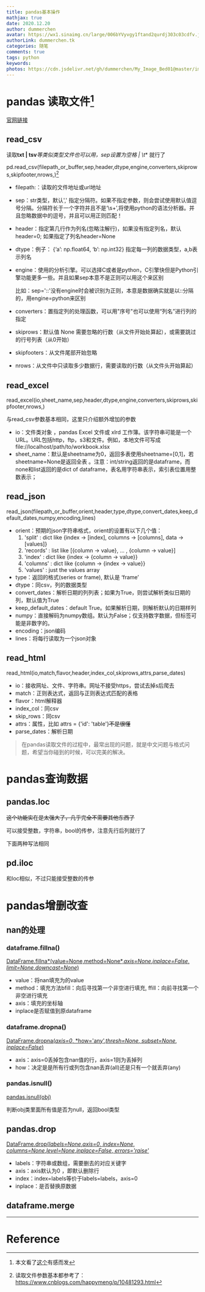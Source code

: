 ```yaml
---
title: pandas基本操作
mathjax: true
date: 2020.12.20
author: dummerchen
avatar: https://wx1.sinaimg.cn/large/006bYVyvgy1ftand2qurdj303c03cdfv.jpg
authorLink: dummerchen.tk
categories: 随笔
comments: true
tags: python
keywords: 
photos: https://cdn.jsdelivr.net/gh/dummerchen/My_Image_Bed01@master/img/20201221162542.png
---
```


# pandas 读取文件[^1]

[官网链接](https://pandas.pydata.org/docs/)

## read_csv

读取**txt | tsv***等类似类型文件也可以用，sep设置为**空格 | \t** 就行了

pd.read_csv(filepath_or_buffer,sep,header,dtype,engine,converters,skiprows,skipfooter,nrows,)[^2]

* filepath:：读取的文件地址或url地址

* sep：str类型，默认',' 指定分隔符。如果不指定参数，则会尝试使用默认值逗号分隔。分隔符长于一个字符并且不是‘\s+’,将使用python的语法分析器。并且忽略数据中的逗号，并且可以用正则匹配！

* header：指定第几行作为列名(忽略注解行)，如果没有指定列名，默认header=0; 如果指定了列名header=None

* dtype：例子： {‘a’: np.float64, ‘b’: np.int32} 指定每一列的数据类型，a,b表示列名

* engine：使用的分析引擎。可以选择C或者是python，C引擎快但是Python引擎功能更多一些。并且如果sep本意不是正则可以用这个来区别

    比如：sep='::'没有engine时会被识别为正则，本意是数据确实就是以::分隔的，用engine=python来区别

* converters：置指定列的处理函数，可以用"序号"也可以使用“列名”进行列的指定

* skiprows：默认值 None 需要忽略的行数（从文件开始处算起），或需要跳过的行号列表（从0开始）

* skipfooters：从文件尾部开始忽略

* nrows：从文件中只读取多少数据行，需要读取的行数（从文件头开始算起）

## read_excel

read_excel(io,sheet_name,sep,header,dtype,engine,converters,skiprows,skipfooter,nrows,)

与read_csv参数基本相同，这里只介绍额外增加的参数

* io：文件类对象 ，pandas Excel 文件或 xlrd 工作簿。该字符串可能是一个URL。URL包括http，ftp，s3和文件。例如，本地文件可写成file://localhost/path/to/workbook.xlsx
* sheet_name：默认是sheetname为0，返回多表使用sheetname=[0,1]，若sheetname=None是返回全表 。注意：int/string返回的是dataframe，而none和list返回的是dict of dataframe，表名用字符串表示，索引表位置用整数表示；

## read_json

read_json(filepath_or_buffer,orient,header,type,dtype,convert_dates,keep_default_dates,numpy,encoding,lines)	

* orient：预期的json字符串格式，orient的设置有以下几个值：
    1. 'split' : dict like {index -> [index], columns -> [columns], data -> [values]}
    2. 'records' : list like [{column -> value}, ... , {column -> value}]
    3.  'index' : dict like {index -> {column -> value}}
    4. 'columns' : dict like {column -> {index -> value}}
    5. 'values' : just the values array
* type：返回的格式(series or frame), 默认是 ‘frame’
* dtype：同csv，列的数据类型
* convert_dates：解析日期的列列表；如果为True，则尝试解析类似日期的列，默认值为True
* keep_default_dates：default True。如果解析日期，则解析默认的日期样列
* numpy：直接解码为numpy数组。默认为False；仅支持数字数据，但标签可能是非数字的。
* encoding：json编码
* lines：将每行读取为一个json对象



## read_html

read_html(io,match,flavor,header,index_col,skiprows,attrs,parse_dates)

* io：接收网址、文件、字符串。网址不接受https，尝试去掉s后爬去
*  match：正则表达式，返回与正则表达式匹配的表格
* flavor：html解释器
* index_col：同csv
* skip_rows：同csv
* attrs：属性，比如 attrs = {'id': 'table'}~~不是很懂~~
* parse_dates：解析日期





> 在pandas读取文件的过程中，最常出现的问题，就是中文问题与格式问题，希望当你碰到的时候，可以完美的解决。

# pandas查询数据

## pandas.loc

~~这个功能实在是太强大了，几乎完全不需要其他东西了~~

可以接受整数，字符串，bool的传参，注意先行后列就行了

下面两种写法相同

## pd.iloc

和loc相似，不过只能接受整数的传参



# pandas增删改查

## nan的处理



### dataframe.fillna()

[DataFrame.fillna*(value=None,method=None*,*axis=None*,*inplace=False*, *limit=None*,*downcast=None*)](https://github.com/pandas-dev/pandas/blob/v1.1.5/pandas/core/frame.py#L4311-L4328)

* value：将nan填充为的value
* method：填充方法bfill：向后寻找第一个非空进行填充,  ffill：向前寻找第一个非空进行填充
* axis：填充的坐标轴
* inplace是否赋值到原dataframe



### dataframe.dropna()

[DataFrame.dropna(*axis=0*, *how='any',*thresh=None*, *subset=None*, *inplace=False*)](https://github.com/pandas-dev/pandas/blob/v1.1.5/pandas/core/frame.py#L4887-L5026)

* axis：axis=0丢掉包含nan值的行，axis=1则为丢掉列
* how：决定是是所有行或列包含nan丢弃(all)还是只有一个就丢弃(any)

### pandas.isnull()

[pandas.isnull(obj)](https://pandas.pydata.org/docs/reference/api/pandas.isnull.html?highlight=isnull#pandas.isnull)

判断obj类里面所有值是否为null，返回bool类型



## pandas.drop

[DataFrame.drop(*labels=None*,*axis=0*, *index=None*, *columns=None*,*level=None*,*inplace=False*, *errors='raise'*](https://pandas.pydata.org/docs/reference/api/pandas.DataFrame.drop.html?highlight=drop#pandas.DataFrame.drop)

* labels：字符串或数组，需要删去的对应关键字
* axis：axis默认为0 ，即默认删除行
* index：index=labels等价于labels=labels，axis=0
* inplace：是否替换原数据



## dataframe.merge

--------

# Reference



[^1]: 本文看了[这个](https://www.bilibili.com/video/BV1UJ411A7Fs?p=14)有感而发
[^2]:读取文件参数基本都参考了：https://www.cnblogs.com/happymeng/p/10481293.html